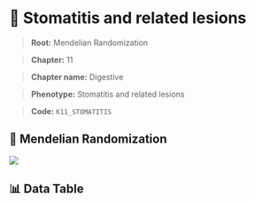 # 🧪 Stomatitis and related lesions

> **Root:** Mendelian Randomization

> **Chapter:** 11  

> **Chapter name:** Digestive

> **Phenotype:** Stomatitis and related lesions  

> **Code:** `K11_STOMATITIS`

## 🧬 Mendelian Randomization  

<img src="/MR/Figures/Forward/K11_STOMATITIS.png"/>

## 📊 Data Table

<CsvTableMRF src="/public/MR/Data/Forward/K11_STOMATITIS.csv"/>
